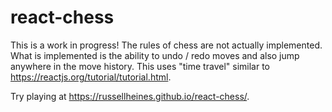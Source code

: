 # react-chess

This is a work in progress!  The rules of chess are not actually implemented.  What is implemented is the ability to undo / redo moves and also jump anywhere in the move history.  This uses "time travel" similar to https://reactjs.org/tutorial/tutorial.html.

Try playing at https://russellheines.github.io/react-chess/.
